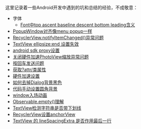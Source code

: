 这里记录着一些Android开发中遇到的坑和总结的经验，不成敬意：

* 字体
	* [Font中top ascent baseline descent bottom leading含义](./text/urls.md) 	
* [PopupWindow对齐像menu popup一样](./PopupMenu_align_achorView.md)
* [RecyclerView.notifyItemChanged()异常问题](./RecyclerView_Adapter_notifyItemChanged.md)
* [TextView ellipsize:end 设置失效](./TextView_ellipsize_end_fail.md)
* [android sdk proxy设置](./android_sdk_proxy.md)
* [关闭硬件加速PhotoView缩放异常问题](./close_hardware_accelerate_issue.md)
* [按回车发送问题](./enter_to_send.md)
* [获取?attr/类属性](./get_attr_attribute.md)
* [硬件加速设置](./hardware_accelerate.md)
* [如何去掉Dialog背景黑色](./remove_dialog_shadow.md)
* [代码手动设置圆角背景](./set_round_rect_bg_programmatically.md)
* [window入场动画](./windowEnterAnimation.md)
* [Observable.empty()理解](./Observable_empty.md)
* [TextView检测字符串是否带下划线](./TextView_underLine.md)
* [RecyclerView设置anchorView](./RecyclerView_anchorView.md)
* [TextView 的 lineSpacingExtra 是否作用最后一行](./text_view_line_spacing_extra.md)